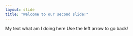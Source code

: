 ```yaml
---
layout: slide
title: "Welcome to our second slide!"
---
```

My text what am I doing here
Use the left arrow to go back!
